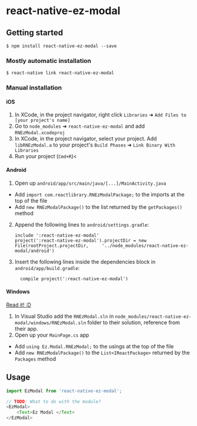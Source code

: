 
# react-native-ez-modal

## Getting started

`$ npm install react-native-ez-modal --save`

### Mostly automatic installation

`$ react-native link react-native-ez-modal`

### Manual installation


#### iOS

1. In XCode, in the project navigator, right click `Libraries` ➜ `Add Files to [your project's name]`
2. Go to `node_modules` ➜ `react-native-ez-modal` and add `RNEzModal.xcodeproj`
3. In XCode, in the project navigator, select your project. Add `libRNEzModal.a` to your project's `Build Phases` ➜ `Link Binary With Libraries`
4. Run your project (`Cmd+R`)<

#### Android

1. Open up `android/app/src/main/java/[...]/MainActivity.java`
  - Add `import com.reactlibrary.RNEzModalPackage;` to the imports at the top of the file
  - Add `new RNEzModalPackage()` to the list returned by the `getPackages()` method
2. Append the following lines to `android/settings.gradle`:
  	```
  	include ':react-native-ez-modal'
  	project(':react-native-ez-modal').projectDir = new File(rootProject.projectDir, 	'../node_modules/react-native-ez-modal/android')
  	```
3. Insert the following lines inside the dependencies block in `android/app/build.gradle`:
  	```
      compile project(':react-native-ez-modal')
  	```

#### Windows
[Read it! :D](https://github.com/ReactWindows/react-native)

1. In Visual Studio add the `RNEzModal.sln` in `node_modules/react-native-ez-modal/windows/RNEzModal.sln` folder to their solution, reference from their app.
2. Open up your `MainPage.cs` app
  - Add `using Ez.Modal.RNEzModal;` to the usings at the top of the file
  - Add `new RNEzModalPackage()` to the `List<IReactPackage>` returned by the `Packages` method


## Usage
```javascript
import EzModal from 'react-native-ez-modal';

// TODO: What to do with the module?
<EzModal> 
	<Text>Ez Modal </Text>
</EzModal>
```
  